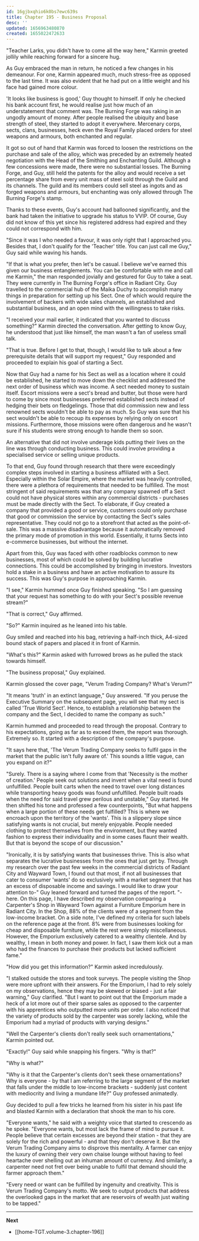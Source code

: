 ```yaml
---
id: 16gjbxqhio6k0bs7ewc639s
title: Chapter 195 - Business Proposal
desc: ''
updated: 1656963480870
created: 1655022472633
---
```


"Teacher Larks, you didn't have to come all the way here," Karmin greeted jollily while reaching forward for a sincere hug.

As Guy embraced the man in return, he noticed a few changes in his demeanour. For one, Karmin appeared much, much stress-free as opposed to the last time. It was also evident that he had put on a little weight and his face had gained more colour.

'It looks like business is good,' Guy thought to himself. If only he checked his bank account first, he would realise just how much of an understatement that comment was. The Burning Forge was raking in an ungodly amount of money. After people realised the ubiquity and base strength of steel, they started to adopt it everywhere. Mercenary corps, sects, clans, businesses, heck even the Royal Family placed orders for steel weapons and armours, both enchanted and regular.

It got so out of hand that Karmin was forced to loosen the restrictions on the purchase and sale of the alloy, which was preceded by an extremely heated negotiation with the Head of the Smithing and Enchanting Guild. Although a few concessions were made, there were no substantial losses. The Burning Forge, and Guy, still held the patents for the alloy and would receive a set percentage share from every unit mass of steel sold through the Guild and its channels. The guild and its members could sell steel as ingots and as forged weapons and armours, but enchanting was only allowed through The Burning Forge's stamp.

Thanks to these events, Guy's account had ballooned significantly, and the bank had taken the initiative to upgrade his status to VVIP. Of course, Guy did not know of this yet since his registered address had expired and they could not correspond with him.

"Since it was I who needed a favour, it was only right that I approached you. Besides that, I don't qualify for the 'Teacher' title. You can just call me Guy," Guy said while waving his hands.

"If that is what you prefer, then let's be casual. I believe we've earned this given our business entanglements. You can be comfortable with me and call me Karmin," the man responded jovially and gestured for Guy to take a seat. They were currently in The Burning Forge's office in Radiant City. Guy travelled to the commercial hub of the Maika Duchy to accomplish many things in preparation for setting up his Sect. One of which would require the involvement of backers with wide sales channels, an established and substantial business, and an open mind with the willingness to take risks.

"I received your mail earlier, it indicated that you wanted to discuss something?" Karmin directed the conversation. After getting to know Guy, he understood that just like himself, the man wasn't a fan of useless small talk.

"That is true. Before I get to that, though, I would like to talk about a few prerequisite details that will support my request," Guy responded and proceeded to explain his goal of starting a Sect.

Now that Guy had a name for his Sect as well as a location where it could be established, he started to move down the checklist and addressed the next order of business which was income. A sect needed money to sustain itself. Escort missions were a sect's bread and butter, but those were hard to come by since most businesses preferred established sects instead of hedging their bets on fledgelings. Those that did commission new and less renowned sects wouldn't be able to pay as much. So Guy was sure that his sect wouldn't be able to recoup its expenses by relying only on escort missions. Furthermore, those missions were often dangerous and he wasn't sure if his students were strong enough to handle them so soon.

An alternative that did not involve underage kids putting their lives on the line was through conducting business. This could involve providing a specialised service or selling unique products.

To that end, Guy found through research that there were exceedingly complex steps involved in starting a business affiliated with a Sect. Especially within the Solar Empire, where the market was heavily controlled, there were a plethora of requirements that needed to be fulfilled. The most stringent of said requirements was that any company spawned off a Sect could not have physical stores within any commercial districts - purchases must be made directly with the Sect. To elaborate, if Guy created a company that provided a good or service, customers could only purchase that good or commission the service by contacting the Sect's sales representative. They could not go to a storefront that acted as the point-of-sale. This was a massive disadvantage because it automatically removed the primary mode of promotion in this world. Essentially, it turns Sects into e-commerce businesses, but without the internet.

Apart from this, Guy was faced with other roadblocks common to new businesses, most of which could be solved by building lucrative connections. This could be accomplished by bringing in investors. Investors hold a stake in a business and have an active motivation to assure its success. This was Guy's purpose in approaching Karmin.

"I see," Karmin hummed once Guy finished speaking. "So I am guessing that your request has something to do with your Sect's possible revenue stream?"

"That is correct," Guy affirmed.

"So?" Karmin inquired as he leaned into his table.

Guy smiled and reached into his bag, retrieving a half-inch thick, A4-sized bound stack of papers and placed it in front of Karmin.

"What's this?" Karmin asked with furrowed brows as he pulled the stack towards himself.

"The business proposal," Guy explained.

Karmin glossed the cover page, "Verum Trading Company? What's Verum?"

"It means 'truth' in an extinct language," Guy answered. "If you peruse the Executive Summary on the subsequent page, you will see that my sect is called 'True World Sect'. Hence, to establish a relationship between the company and the Sect, I decided to name the company as such."

Karmin hummed and proceeded to read through the proposal. Contrary to his expectations, going as far as to exceed them, the report was thorough. Extremely so. It started with a description of the company's purpose.

"It says here that, 'The Verum Trading Company seeks to fulfil gaps in the market that the public isn't fully aware of.' This sounds a little vague, can you expand on it?"

"Surely. There is a saying where I come from that 'Necessity is the mother of creation.' People seek out solutions and invent when a vital need is found unfulfilled. People built carts when the need to travel over long distances while transporting heavy goods was found unfulfilled. People built roads when the need for said travel grew perilous and unstable," Guy started. He then shifted his tone and professed a few counterpoints, "But what happens when a large portion of these needs get fulfilled? This is where we encroach upon the territory of the 'wants'. This is a slippery slope since satisfying wants is not crucial, but merely enjoyable. People needed clothing to protect themselves from the environment, but they wanted fashion to express their individuality and in some cases flaunt their wealth. But that is beyond the scope of our discussion."

"Ironically, it is by satisfying wants that businesses thrive. This is also what separates the lucrative businesses from the ones that just get by. Through my research over the past few weeks in the commercial districts of Radiant City and Wayward Town, I found out that most, if not all businesses that cater to consumer 'wants' do so exclusively with a market segment that has an excess of disposable income and savings. I would like to draw your attention to-" Guy leaned forward and turned the pages of the report. "-here. On this page, I have described my observation comparing a Carpenter's Shop in Wayward Town against a Furniture Emporium here in Radiant City. In the Shop, 88% of the clients were of a segment from the low-income bracket. On a side note, I've defined my criteria for such labels on the reference page at the front. 8% were from businesses looking for cheap and disposable furniture, while the rest were simply miscellaneous. However, the Emporium exclusively catered to a wealthy clientele. And by wealthy, I mean in both money and power. In fact, I saw them kick out a man who had the finances to purchase their products but lacked sufficient fame."

"How did you get this information?" Karmin asked incredulously.

"I stalked outside the stores and took surveys. The people visiting the Shop were more upfront with their answers. For the Emporium, I had to rely solely on my observations, hence they may be skewed or biased - just a fair warning," Guy clarified. "But I want to point out that the Emporium made a heck of a lot more out of their sparse sales as opposed to the carpenter with his apprentices who outputted more units per order. I also noticed that the variety of products sold by the carpenter was sorely lacking, while the Emporium had a myriad of products with varying designs."

"Well the Carpenter's clients don't really seek such ornamentations," Karmin pointed out.

"Exactly!" Guy said while snapping his fingers. "Why is that?"

"Why is what?"

"Why is it that the Carpenter's clients don't seek these ornamentations? Why is everyone - by that I am referring to the large segment of the market that falls under the middle to low-income brackets - suddenly just content with mediocrity and living a mundane life?" Guy professed animatedly. 

Guy decided to pull a few tricks he learned from his sister in his past life and blasted Karmin with a declaration that shook the man to his core.

"Everyone wants," he said with a weighty voice that started to crescendo as he spoke. "Everyone wants, but most lack the frame of mind to pursue it. People believe that certain excesses are beyond their station - that they are solely for the rich and powerful - and that they don't deserve it. But the Verum Trading Company aims to disprove this mentality. A farmer can enjoy the luxury of owning their very own chaise lounge without having to feel heartache over shelling out an inhuman amount of currency. And similarly, a carpenter need not fret over being unable to fulfil that demand should the farmer approach them."

"Every need or want can be fulfilled by ingenuity and creativity. This is Verum Trading Company's motto. We seek to output products that address the overlooked gaps in the market that are reservoirs of wealth just waiting to be tapped."

____

**Next**
* [[home-TGT.volume-3.chapter-196]]